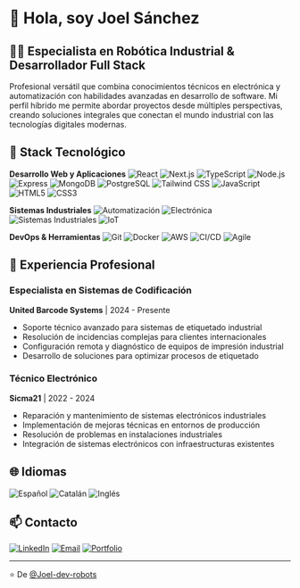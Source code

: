 # 👋 Hola, soy Joel Sánchez

## 👨‍💻 Especialista en Robótica Industrial & Desarrollador Full Stack

Profesional versátil que combina conocimientos técnicos en electrónica y automatización con habilidades avanzadas en desarrollo de software. Mi perfil híbrido me permite abordar proyectos desde múltiples perspectivas, creando soluciones integrales que conectan el mundo industrial con las tecnologías digitales modernas.

## 🔧 Stack Tecnológico

**Desarrollo Web y Aplicaciones**
![React](https://img.shields.io/badge/-React-61DAFB?style=flat-square&logo=react&logoColor=black)
![Next.js](https://img.shields.io/badge/-Next.js-000000?style=flat-square&logo=next.js&logoColor=white)
![TypeScript](https://img.shields.io/badge/-TypeScript-3178C6?style=flat-square&logo=typescript&logoColor=white)
![Node.js](https://img.shields.io/badge/-Node.js-339933?style=flat-square&logo=node.js&logoColor=white)
![Express](https://img.shields.io/badge/-Express-000000?style=flat-square&logo=express&logoColor=white)
![MongoDB](https://img.shields.io/badge/-MongoDB-47A248?style=flat-square&logo=mongodb&logoColor=white)
![PostgreSQL](https://img.shields.io/badge/-PostgreSQL-336791?style=flat-square&logo=postgresql&logoColor=white)
![Tailwind CSS](https://img.shields.io/badge/-Tailwind_CSS-38B2AC?style=flat-square&logo=tailwind-css&logoColor=white)
![JavaScript](https://img.shields.io/badge/-JavaScript-F7DF1E?style=flat-square&logo=javascript&logoColor=black)
![HTML5](https://img.shields.io/badge/-HTML5-E34F26?style=flat-square&logo=html5&logoColor=white)
![CSS3](https://img.shields.io/badge/-CSS3-1572B6?style=flat-square&logo=css3&logoColor=white)

**Sistemas Industriales**
![Automatización](https://img.shields.io/badge/-Automatización-FF4500?style=flat-square)
![Electrónica](https://img.shields.io/badge/-Electrónica-008080?style=flat-square)
![Sistemas Industriales](https://img.shields.io/badge/-Sistemas_Industriales-6C5CE7?style=flat-square)
![IoT](https://img.shields.io/badge/-IoT-3498DB?style=flat-square&logo=iot&logoColor=white)

**DevOps & Herramientas**
![Git](https://img.shields.io/badge/-Git-F05032?style=flat-square&logo=git&logoColor=white)
![Docker](https://img.shields.io/badge/-Docker-2496ED?style=flat-square&logo=docker&logoColor=white)
![AWS](https://img.shields.io/badge/-AWS-232F3E?style=flat-square&logo=amazon-aws&logoColor=white)
![CI/CD](https://img.shields.io/badge/-CI/CD-4479A1?style=flat-square&logo=github-actions&logoColor=white)
![Agile](https://img.shields.io/badge/-Agile-83B81A?style=flat-square&logo=agile&logoColor=white)

## 💼 Experiencia Profesional

### Especialista en Sistemas de Codificación
**United Barcode Systems** | 2024 - Presente
- Soporte técnico avanzado para sistemas de etiquetado industrial
- Resolución de incidencias complejas para clientes internacionales
- Configuración remota y diagnóstico de equipos de impresión industrial
- Desarrollo de soluciones para optimizar procesos de etiquetado

### Técnico Electrónico
**Sicma21** | 2022 - 2024
- Reparación y mantenimiento de sistemas electrónicos industriales
- Implementación de mejoras técnicas en entornos de producción
- Resolución de problemas en instalaciones industriales
- Integración de sistemas electrónicos con infraestructuras existentes


## 🌐 Idiomas

![Español](https://img.shields.io/badge/-Español_(Nativo)-red?style=flat-square)
![Catalán](https://img.shields.io/badge/-Catalán_(Nativo)-blue?style=flat-square)
![Inglés](https://img.shields.io/badge/-Inglés_(C1)-green?style=flat-square)

## 📫 Contacto

[![LinkedIn](https://img.shields.io/badge/-LinkedIn-0077B5?style=flat-square&logo=linkedin&logoColor=white)](https://linkedin.com/in/joel-sanchez-martinez)
[![Email](https://img.shields.io/badge/-Email-D14836?style=flat-square&logo=gmail&logoColor=white)](mailto:joelschzmrtz@gmail.com)
[![Portfolio](https://img.shields.io/badge/-Portfolio-000000?style=flat-square&logo=react&logoColor=white)](https://joel-sanchez-portfolio.vercel.app)

---

⭐️ De [@Joel-dev-robots](https://github.com/Joel-dev-robots)
